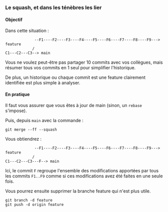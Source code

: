 ### Le squash, et dans les ténèbres les lier

#### Objectif

Dans cette situation :

```
             --F1----F2----F3----F4----F5----F6----F7----F8----F9---> feature
            /
C1---C2---C3--> main
```

Vous ne voulez peut-être pas partager 10 commits avec vos collègues, mais résumer tous vos commits en 1 seul pour simplifier l'historique.

De plus, un historique ou chaque commit est une feature clairement identifiée est plus simple à analyser.

#### En pratique

Il faut vous assurer que vous êtes à jour de main (sinon, un `rebase` s'impose).

Puis, depuis `main` avec la commande :

```
git merge --ff --squash
```

Vous obtiendrez :

```
             --F1----F2----F3----F4----F5----F6----F7----F8----F9---> feature
            /
C1---C2---C3---F--> main
```

Ici, le commit `F` regroupe l'ensemble des modifications apportées par tous les commits `F1..F9` comme si ces modifications avez été faites en une seule fois.

Vous pourrez ensuite supprimer la branche feature qui n'est plus utile.

```
git branch -d feature
git push -d origin feature
```
